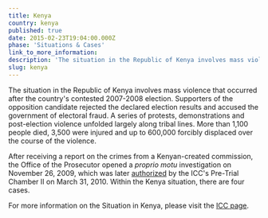```yaml
---
title: Kenya
country: kenya
published: true
date: 2015-02-23T19:04:00.000Z
phase: 'Situations & Cases'
link_to_more_information:
description: 'The situation in the Republic of Kenya involves mass violence that occurred after the country’s contested 2007-2008 election. Within the Kenya situation, there are two ongoing cases.'
slug: kenya
---
```



The situation in the Republic of Kenya involves mass violence that occurred after the country's contested 2007-2008 election. Supporters of the opposition candidate rejected the declared election results and accused the government of electoral fraud. A series of protests, demonstrations and post-election violence unfolded largely along tribal lines. More than 1,100 people died, 3,500 were injured and up to 600,000 forcibly displaced over the course of the violence.

After receiving a report on the crimes from a Kenyan-created commission, the Office of the Prosecutor opened a *proprio motu* investigation on November 26, 2009, which was later [authorized](http://www.icc-cpi.int/en_menus/icc/situations%20and%20cases/situations/situation%20icc%200109/court%20records/chambers/pretrial%20chamber%20ii/Pages/19.aspx) by the ICC's Pre-Trial Chamber II on March 31, 2010. Within the Kenya situation, there are four cases.

For more information on the Situation in Kenya, please visit the [ICC page](http://www.icc-cpi.int/en_menus/icc/situations%20and%20cases/situations/situation%20icc%200109/Pages/situation%20index.aspx).